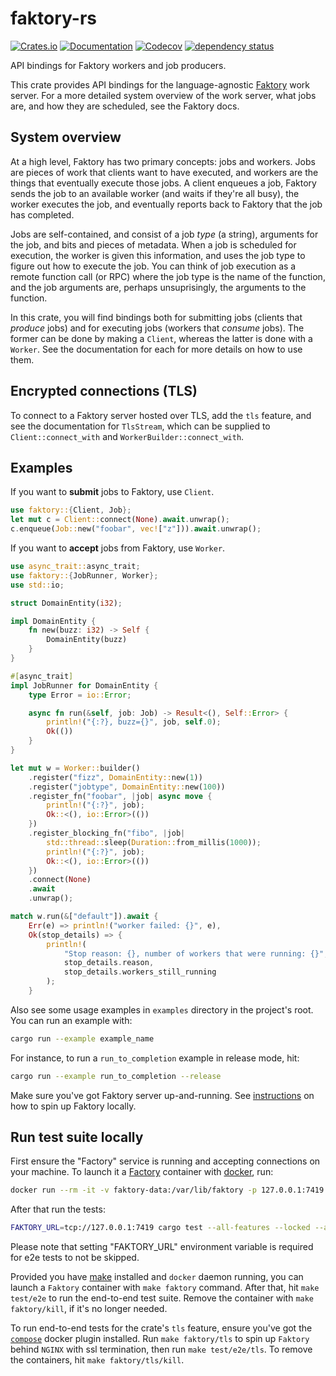 # faktory-rs

[![Crates.io](https://img.shields.io/crates/v/faktory.svg)](https://crates.io/crates/faktory)
[![Documentation](https://docs.rs/faktory/badge.svg)](https://docs.rs/faktory/)
[![Codecov](https://codecov.io/github/jonhoo/faktory-rs/coverage.svg?branch=master)](https://codecov.io/gh/jonhoo/faktory-rs)
[![dependency status](https://deps.rs/repo/github/jonhoo/faktory-rs/status.svg)](https://deps.rs/repo/github/jonhoo/faktory-rs)

API bindings for Faktory workers and job producers.

This crate provides API bindings for the language-agnostic
[Faktory](https://github.com/contribsys/faktory) work server. For a more detailed system
overview of the work server, what jobs are, and how they are scheduled, see the Faktory docs.

## System overview

At a high level, Faktory has two primary concepts: jobs and workers. Jobs are pieces of work
that clients want to have executed, and workers are the things that eventually execute those
jobs. A client enqueues a job, Faktory sends the job to an available worker (and waits if
they're all busy), the worker executes the job, and eventually reports back to Faktory that the
job has completed.

Jobs are self-contained, and consist of a job _type_ (a string), arguments for the job, and
bits and pieces of metadata. When a job is scheduled for execution, the worker is given this
information, and uses the job type to figure out how to execute the job. You can think of job
execution as a remote function call (or RPC) where the job type is the name of the function,
and the job arguments are, perhaps unsuprisingly, the arguments to the function.

In this crate, you will find bindings both for submitting jobs (clients that _produce_ jobs)
and for executing jobs (workers that _consume_ jobs). The former can be done by making a
`Client`, whereas the latter is done with a `Worker`. See the documentation for each for
more details on how to use them.

## Encrypted connections (TLS)

To connect to a Faktory server hosted over TLS, add the `tls` feature, and see the
documentation for `TlsStream`, which can be supplied to `Client::connect_with` and
`WorkerBuilder::connect_with`.

## Examples

If you want to **submit** jobs to Faktory, use `Client`.

```rust
use faktory::{Client, Job};
let mut c = Client::connect(None).await.unwrap();
c.enqueue(Job::new("foobar", vec!["z"])).await.unwrap();
```

If you want to **accept** jobs from Faktory, use `Worker`.

```rust
use async_trait::async_trait;
use faktory::{JobRunner, Worker};
use std::io;

struct DomainEntity(i32);

impl DomainEntity {
    fn new(buzz: i32) -> Self {
        DomainEntity(buzz)
    }
}

#[async_trait]
impl JobRunner for DomainEntity {
    type Error = io::Error;

    async fn run(&self, job: Job) -> Result<(), Self::Error> {
        println!("{:?}, buzz={}", job, self.0);
        Ok(())
    }
}

let mut w = Worker::builder()
    .register("fizz", DomainEntity::new(1))
    .register("jobtype", DomainEntity::new(100))
    .register_fn("foobar", |job| async move {
        println!("{:?}", job);
        Ok::<(), io::Error>(())
    })
    .register_blocking_fn("fibo", |job|
        std::thread::sleep(Duration::from_millis(1000));
        println!("{:?}", job);
        Ok::<(), io::Error>(())
    })
    .connect(None)
    .await
    .unwrap();

match w.run(&["default"]).await {
    Err(e) => println!("worker failed: {}", e),
    Ok(stop_details) => {
        println!(
            "Stop reason: {}, number of workers that were running: {}",
            stop_details.reason,
            stop_details.workers_still_running
        );
    }
```

Also see some usage examples in `examples` directory in the project's root. You can run an example with:

```bash
cargo run --example example_name
```

For instance, to run a `run_to_completion` example in release mode, hit:

```bash
cargo run --example run_to_completion --release
```
Make sure you've got Faktory server up-and-running. See [instructions](#run-test-suite-locally) on how to spin up Faktory locally.

## Run test suite locally
First ensure the "Factory" service is running and accepting connections on your machine.
To launch it a [Factory](https://hub.docker.com/r/contribsys/faktory/) container with [docker](https://docs.docker.com/engine/install/), run:

```bash
docker run --rm -it -v faktory-data:/var/lib/faktory -p 127.0.0.1:7419:7419 -p 127.0.0.1:7420:7420 contribsys/faktory:latest /faktory -b :7419 -w :7420
```

After that run the tests:

```bash
FAKTORY_URL=tcp://127.0.0.1:7419 cargo test --all-features --locked --all-targets
```

Please note that setting "FAKTORY_URL" environment variable is required for e2e tests to not be skipped.

Provided you have [make](https://www.gnu.org/software/make/#download) installed and `docker` daemon running,
you can launch a `Faktory` container with `make faktory` command. After that, hit `make test/e2e` to run the end-to-end test suite.
Remove the container with `make faktory/kill`, if it's no longer needed.

To run end-to-end tests for the crate's `tls` feature, ensure you've got the [`compose`](https://docs.docker.com/compose/install/) docker plugin installed.
Run `make faktory/tls` to spin up `Faktory` behind `NGINX` with ssl termination, then run `make test/e2e/tls`. To remove the containers, hit `make faktory/tls/kill`.
